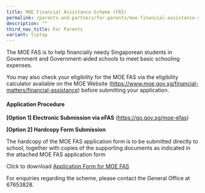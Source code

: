 ```yaml
---
title: MOE Financial Assistance Scheme (FAS)
permalink: /parents-and-partners/for-parents/moe-financial-assistance-scheme-fas/
description: ""
third_nav_title: For Parents
variant: tiptap
---
```

<p>The MOE FAS is to help financially needy Singaporean students in Government and Government-aided schools to meet basic schooling expenses.</p><p>You may also check your eligibility for the MOE FAS via the eligibility calculator available on the MOE Website (<a href="https://www.moe.gov.sg/financial-matters/financial-assistance" rel="noopener noreferrer nofollow" target="_blank">https://www.moe.gov.sg/financial-matters/financial-assistance</a>) before submitting your application.</p><h4><strong>Application Procedure</strong></h4><p><strong>[Option 1] Electronic Submission via eFAS</strong>&nbsp;(<a href="https://go.gov.sg/moe-efas" rel="noopener noreferrer nofollow" target="_blank">https://go.gov.sg/moe-efas</a>)</p><p><strong>[Option 2] Hardcopy Form Submission</strong></p><p>The hardcopy of the MOE FAS application form is to be submitted directly to school, together with copies of the supporting documents as indicated in the attached MOE FAS application form</p><p>Click to download <a href="/files/GGAS_Application%20Form.pdf" rel="noopener noreferrer nofollow" target="_blank">Application Form for MOE FAS</a></p><p>For enquiries regarding the scheme, please contact the General Office at 67653828.</p>